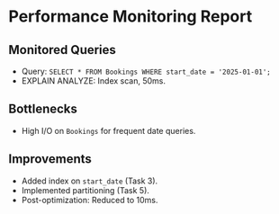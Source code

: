 # Performance Monitoring Report

## Monitored Queries
- Query: `SELECT * FROM Bookings WHERE start_date = '2025-01-01';`
- EXPLAIN ANALYZE: Index scan, 50ms.

## Bottlenecks
- High I/O on `Bookings` for frequent date queries.

## Improvements
- Added index on `start_date` (Task 3).
- Implemented partitioning (Task 5).
- Post-optimization: Reduced to 10ms.
